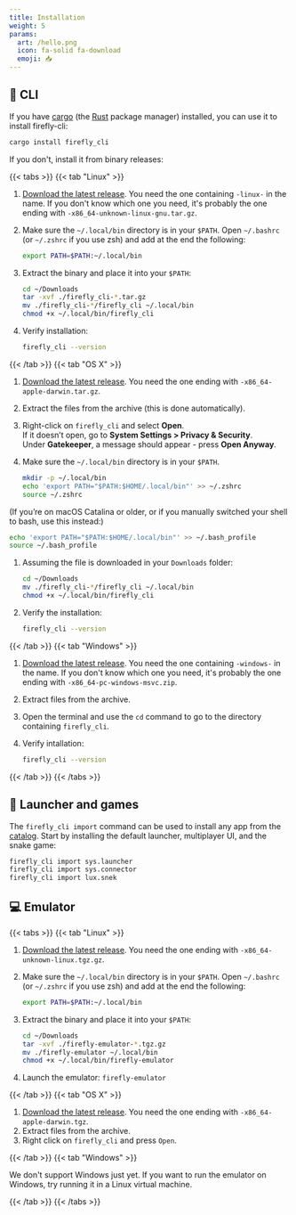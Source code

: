 ```yaml
---
title: Installation
weight: 5
params:
  art: /hello.png
  icon: fa-solid fa-download
  emoji: 📥
---
```


## 🐚 CLI

If you have [cargo](https://doc.rust-lang.org/cargo/) (the [Rust](https://www.rust-lang.org/) package manager) installed, you can use it to install firefly-cli:

```bash
cargo install firefly_cli
```

If you don't, install it from binary releases:

{{< tabs >}}
{{< tab "Linux" >}}

1. [Download the latest release](https://github.com/firefly-zero/firefly-cli/releases/latest). You need the one containing `-linux-` in the name. If you don't know which one you need, it's probably the one ending with `-x86_64-unknown-linux-gnu.tar.gz`.
1. Make sure the `~/.local/bin` directory is in your `$PATH`. Open `~/.bashrc` (or `~/.zshrc` if you use zsh) and add at the end the following:

   ```bash
   export PATH=$PATH:~/.local/bin
   ```

1. Extract the binary and place it into your `$PATH`:

   ```bash
   cd ~/Downloads
   tar -xvf ./firefly_cli-*.tar.gz
   mv ./firefly_cli-*/firefly_cli ~/.local/bin
   chmod +x ~/.local/bin/firefly_cli
   ```

1. Verify installation:

   ```bash
   firefly_cli --version
   ```

{{< /tab >}}
{{< tab "OS X" >}}

1. [Download the latest release](https://github.com/firefly-zero/firefly-cli/releases/latest). You need the one ending with `-x86_64-apple-darwin.tar.gz`.
1. Extract the files from the archive (this is done automatically).
1. Right-click on `firefly_cli` and select **Open**.  
   If it doesn’t open, go to **System Settings > Privacy & Security**.  
   Under **Gatekeeper**, a message should appear - press **Open Anyway**.
1. Make sure the `~/.local/bin` directory is in your `$PATH`.

   ```bash
   mkdir -p ~/.local/bin
   echo 'export PATH="$PATH:$HOME/.local/bin"' >> ~/.zshrc
   source ~/.zshrc
   ```

(If you’re on macOS Catalina or older, or if you manually switched your shell to bash, use this instead:)

```bash
echo 'export PATH="$PATH:$HOME/.local/bin"' >> ~/.bash_profile
source ~/.bash_profile
```

1. Assuming the file is downloaded in your `Downloads` folder:

   ```bash
   cd ~/Downloads
   mv ./firefly_cli-*/firefly_cli ~/.local/bin
   chmod +x ~/.local/bin/firefly_cli
   ```

1. Verify the installation:

   ```bash
   firefly_cli --version
   ```

{{< /tab >}}
{{< tab "Windows" >}}

1. [Download the latest release](https://github.com/firefly-zero/firefly-cli/releases/latest). You need the one containing `-windows-` in the name. If you don't know which one you need, it's probably the one ending with `-x86_64-pc-windows-msvc.zip`.
1. Extract files from the archive.
1. Open the terminal and use the `cd` command to go to the directory containing `firefly_cli`.
1. Verify intallation:

   ```bash
   firefly_cli --version
   ```

{{< /tab >}}
{{< /tabs >}}

## 🚀 Launcher and games

The `firefly_cli import` command can be used to install any app from the [catalog](https://catalog.fireflyzero.com/). Start by installing the default launcher, multiplayer UI, and the snake game:

```bash
firefly_cli import sys.launcher
firefly_cli import sys.connector
firefly_cli import lux.snek
```

## 💻 Emulator

{{< tabs >}}
{{< tab "Linux" >}}

1. [Download the latest release](https://github.com/firefly-zero/firefly-emulator-bin/releases/latest). You need the one ending with `-x86_64-unknown-linux.tgz.gz`.
1. Make sure the `~/.local/bin` directory is in your `$PATH`. Open `~/.bashrc` (or `~/.zshrc` if you use zsh) and add at the end the following:

   ```bash
   export PATH=$PATH:~/.local/bin
   ```

1. Extract the binary and place it into your `$PATH`:

   ```bash
   cd ~/Downloads
   tar -xvf ./firefly-emulator-*.tgz.gz
   mv ./firefly-emulator ~/.local/bin
   chmod +x ~/.local/bin/firefly-emulator
   ```

1. Launch the emulator: `firefly-emulator`

{{< /tab >}}
{{< tab "OS X" >}}

1. [Download the latest release](https://github.com/firefly-zero/firefly-emulator-bin/releases/latest). You need the one ending with `-x86_64-apple-darwin.tgz`.
1. Extract files from the archive.
1. Right click on `firefly_cli` and press `Open`.

{{< /tab >}}
{{< tab "Windows" >}}

We don't support Windows just yet. If you want to run the emulator on Windows, try running it in a Linux virtual machine.

{{< /tab >}}
{{< /tabs >}}
